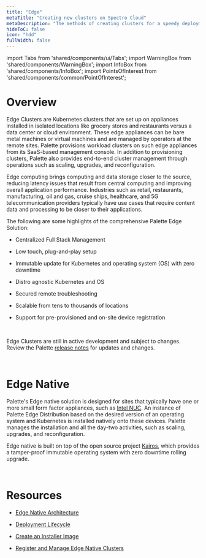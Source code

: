 ```yaml
---
title: "Edge"
metaTitle: "Creating new clusters on Spectro Cloud"
metaDescription: "The methods of creating clusters for a speedy deployment on any CSP"
hideToC: false
icon: "hdd"
fullWidth: false
---
```


import Tabs from 'shared/components/ui/Tabs';
import WarningBox from 'shared/components/WarningBox';
import InfoBox from 'shared/components/InfoBox';
import PointsOfInterest from 'shared/components/common/PointOfInterest';

# Overview

Edge Clusters are Kubernetes clusters that are set up on appliances installed in isolated locations like grocery stores and restaurants versus a data center or cloud environment. These edge appliances can be bare metal machines or virtual machines and are managed by operators at the remote sites. Palette provisions workload clusters on such edge appliances from its SaaS-based management console. In addition to provisioning clusters, Palette also provides end-to-end cluster management through operations such as scaling, upgrades, and reconfiguration.


Edge computing brings computing and data storage closer to the source, reducing latency issues that result from central computing and improving overall application performance. Industries such as retail, restaurants, manufacturing, oil and gas, cruise ships, healthcare, and 5G telecommunication providers typically have use cases that require content data and processing to be closer to their applications. 


The following are some highlights of the comprehensive Palette Edge Solution:


* Centralized Full Stack Management
* Low touch, plug-and-play setup

* Immutable update for Kubernetes and operating system (OS) with zero downtime
* Distro agnostic Kubernetes and OS
* Secured remote troubleshooting
* Scalable from tens to thousands of locations
* Support for pre-provisioned and on-site device registration 


<br />

<WarningBox>

Edge Clusters are still in active development and subject to changes. Review the Palette [release notes](/release-notes) for updates and changes.

</WarningBox>


<br />

# Edge Native

Palette's Edge native solution is designed for sites that typically have one or more small form factor appliances, such as [Intel NUC](https://www.intel.com/content/www/us/en/products/docs/boards-kits/nuc/what-is-nuc-article.html). An instance of Palette Edge Distribution based on the desired version of an operating system and Kubernetes is installed natively onto these devices. Palette manages the installation and all the day-two activities, such as scaling, upgrades, and reconfiguration.


Edge native is built on top of the open source project [Kairos](https://kairos.io), which provides a tamper-proof immutable operating system with zero downtime rolling upgrade.


<!-- ### Virtualized Edge

Designed for sites that typically have a single large bare-metal appliance. Virtualized nodes are instantiated on the appliance using libvirt, and the desired version of OS and Kubernetes is deployed on the nodes. Each Virtual Machine (VM) represents a Kubernetes node. Users can specify placement settings for these virtual machines to ensure they are launched in the desired network and storage pools. Users can also configure VM hardware settings such as CPU, Memory, Disk size, etc.

<br />

<WarningBox>

Palette recommends Virtualized Edge deployment only when the user has a single edge appliance and needs HA virtualized Kubernetes Cluster.

[Contact Spectro support via the Service Desk](http://support.spectrocloud.io/) for more details on the deployment of Virtualized Edge Architecture.

</WarningBox> -->


<br />

# Resources

- [Edge Native Architecture](/clusters/edge/architecture)

- [Deployment Lifecycle](/clusters/edge/edge-native-lifecycle)

- [Create an Installer Image](/clusters/edge/installer-image)

- [Register and Manage Edge Native Clusters](/clusters/edge/native)

<br />
